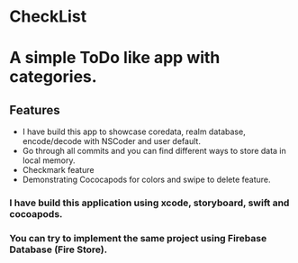 # CheckList
# A simple ToDo like app with categories.

## Features
- I have build this app to showcase coredata, realm database, encode/decode with NSCoder and user default.
- Go through all commits and you can find different ways to store data in local memory.
- Checkmark feature
- Demonstrating Cococapods for colors and swipe to delete feature.

### I have build this application using xcode, storyboard, swift and cocoapods.

### You can try to implement the same project using Firebase Database (Fire Store).
